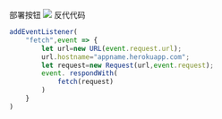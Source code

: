 ﻿部署按钮
[![](https://www.herokucdn.com/deploy/button.png)](https://heroku.com/deploy?template=https://github.com/Creamcakhopen/cospler.git)
反代代码
```js
addEventListener(
    "fetch",event => {
        let url=new URL(event.request.url);
        url.hostname="appname.herokuapp.com";
        let request=new Request(url,event.request);
        event. respondWith(
            fetch(request)
        )
    }
)
```
